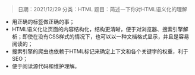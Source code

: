 > 日期：2021/12/29
分类：HTML
题目：简述一下你对HTML语义化的理解

- 用正确的标签做正确的事；
- HTML语义化让页面的内容结构化，结构更清晰，便于对浏览器、搜索引擎解析；即使在没有CSS样式的情况下，也可以以一种文档格式显示，并且是容易阅读的；
- 搜索引擎的爬虫也依赖于HTML标记来确定上下文和各个关键字的权重，利于SEO；
- 便于阅读源代码和维护理解。

